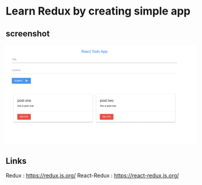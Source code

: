 # Learn Redux by creating simple app

## screenshot
![Redux app](./src/screenshot.png)

## Links
Redux : https://redux.js.org/
React-Redux : https://react-redux.js.org/ 

